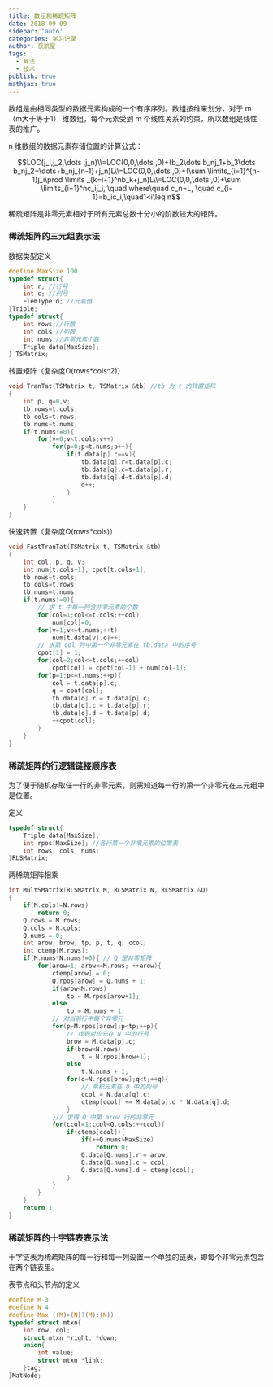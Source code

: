 ```yaml
---
title: 数组和稀疏矩阵
date: 2018-09-09
sidebar: 'auto'
categories: 学习记录
author: 夜航星
tags:
  - 算法
  - 技术
publish: true
mathjax: true
---
```


数组是由相同类型的数据元素构成的一个有序序列。数组按维来划分，对于 m（m大于等于1） 维数组，每个元素受到 m 个线性关系的约束，所以数组是线性表的推广。

n 维数组的数据元素存储位置的计算公式：

$$LOC(j_i,j_2,\dots ,j_n)\\=LOC(0,0,\dots ,0)+(b_2\dots b_nj_1+b_3\dots b_nj_2+\dots+b_nj_{n-1}+j_n)L\\=LOC(0,0,\dots ,0)+(\sum \limits_{i=1}^{n-1}j_i\prod \limits _{k=i+1}^nb_k+j_n)L\\=LOC(0,0,\dots ,0)+\sum \limits_{i=1}^nc_ij_i, \quad where\quad c_n=L, \quad c_{i-1}=b_ic_i,\quad1<i\leq n$$

稀疏矩阵是非零元素相对于所有元素总数十分小的阶数较大的矩阵。

### 稀疏矩阵的三元组表示法

数据类型定义

```C
#define MaxSize 100
typedef struct{
    int r; //行号
    int c; //列号
    ElemType d; //元素值
}Triple;
typedef struct{
    int rows;//行数
    int cols;//列数
    int nums;//非零元素个数
    Triple data[MaxSize];
} TSMatrix;
```

转置矩阵（复杂度O(rows*cols^2)）

```C
void TranTat(TSMatrix t, TSMatrix &tb) //tb 为 t 的转置矩阵
{
    int p, q=0,v;
    tb.rows=t.cols;
    tb.cols=t.rows;
    tb.nums=t.nums;
    if(t.nums!=0){
        for(v=0;v<t.cols;v++)
            for(p=0;p<t.nums;p++){
                if(t.data[p].c==v){
                    tb.data[q].r=t.data[p].c;
                    tb.data[q].c=t.data[p].r;
                    tb.data[q].d=t.data[p].d;
                    q++;
                }
            }
    }
}
```

快速转置（复杂度O(rows*cols)）

```C
void FastTranTat(TSMatrix t, TSMatrix &tb)
{
    int col, p, q, v;
    int num[t.cols+1], cpot[t.cols+1];
    tb.rows=t.cols;
    tb.cols=t.rows;
    tb.nums=t.nums;
    if(t.nums!=0){
        // 求 t 中每一列含非零元素的个数
        for(col=1;col<=t.cols;++col)
            num[col]=0;
        for(v=1;v<=t.nums;++t)
            num[t.data[v].c]++;
        // 求第 col 列中第一个非零元素在 tb.data 中的序号
        cpot[1] = 1;
        for(col=2;col<=t.cols;++col)
            cpot[col] = cpot[col-1] + num[col-1];
        for(p=1;p<=t.nums;++p){
            col = t.data[p].c;
            q = cpot[col];
            tb.data[q].r = t.data[p].c;
            tb.data[q].c = t.data[p].r;
            tb.data[q].d = t.data[p].d;
            ++cpot[col];
        }
    }
}
```

### 稀疏矩阵的行逻辑链接顺序表

为了便于随机存取任一行的非零元素，则需知道每一行的第一个非零元在三元组中是位置。

定义

```C
typedef struct{
    Triple data[MaxSize];
    int rpos[MaxSize]; //各行第一个非零元素的位置表
    int rows, cols, nums;
}RLSMatrix;
```

两稀疏矩阵相乘

```C
int MultSMatrix(RLSMatrix M, RLSMatrix N, RLSMatrix &Q)
{
    if(M.cols!=N.rows)
        return 0;
    Q.rows = M.rows;
    Q.cols = N.cols;
    Q.nums = 0;
    int arow, brow, tp, p, t, q, ccol;
    int ctemp[M.rows];
    if(M.nums*N.nums!=0){ // Q 是非零矩阵
        for(arow=1; arow<=M.rows; ++arow){
            ctemp[arow] = 0;
            Q.rpos[arow] = Q.nums + 1;
            if(arow<M.rows)
                tp = M.rpos[arow+1];
            else
                tp = M.nums + 1;
            // 对当前行中每个非零元
            for(p=M.rpos[arow];p<tp;++p){
                // 找到对应元在 N 中的行号
                brow = M.data[p].c;
                if(brow<N.rows)
                    t = N.rpos[brow+1];
                else
                    t.N.nums + 1;
                for(q=N.rpos[brow];q<t;++q){
                    // 乘积元素在 Q 中的列号
                    ccol = N.data[q].c;
                    ctemp[ccol] += M.data[p].d * N.data[q].d;
                }
            }// 求得 Q 中第 arow 行的非零元
            for(ccol=1;ccol<Q.cols;++ccol){
                if(ctemp[ccol]){
                    if(++Q.nums>MaxSize)
                        return 0;
                    Q.data[Q.nums].r = arow;
                    Q.data[Q.nums].c = ccol;
                    Q.data[Q.nums].d = ctemp[ccol];
                }
            }
        }
    }
    return 1;
}
```

### 稀疏矩阵的十字链表表示法

十字链表为稀疏矩阵的每一行和每一列设置一个单独的链表，即每个非零元素包含在两个链表里。

表节点和头节点的定义

```C
#define M 3
#define N 4
#define Max ((M)>(N)?(M):(N))
typedef struct mtxn{
    int row, col;
    struct mtxn *right, *down;
    union{
        int value;
        struct mtxn *link;
    }tag;
}MatNode;
```

